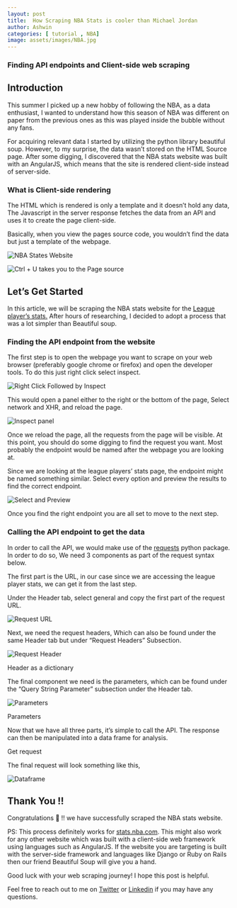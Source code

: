 ```yaml
---
layout: post
title:  How Scraping NBA Stats is cooler than Michael Jordan
author: Ashwin
categories: [ tutorial , NBA]
image: assets/images/NBA.jpg
---
```

### Finding API endpoints and Client-side web scraping

## Introduction

This summer I picked up a new hobby of following the NBA, as a data enthusiast, I wanted to understand how this season of NBA was different on paper from the previous ones as this was played inside the bubble without any fans.

For acquiring relevant data I started by utilizing the python library beautiful soup. However, to my surprise, the data wasn’t stored on the HTML Source page. After some digging, I discovered that the NBA stats website was built with an AngularJS, which means that the site is rendered client-side instead of server-side.

### What is Client-side rendering

The HTML which is rendered is only a template and it doesn’t hold any data, The Javascript in the server response fetches the data from an API and uses it to create the page client-side.

Basically, when you view the pages source code, you wouldn’t find the data but just a template of the webpage.

![[NBA States Website](https://stats.nba.com/players/traditional/?SeasonType=Regular%20Season&sort=PTS&dir=-1&Season=2019-20)](https://cdn-images-1.medium.com/max/2640/1*6ay35LCsJn_9UJr6OuSsHg.png)

![Ctrl + U takes you to the Page source](https://cdn-images-1.medium.com/max/2640/1*pGIksJJN5pAu6wTg2_hVtQ.png)

## Let’s Get Started

In this article, we will be scraping the NBA stats website for the [League player’s stats.](https://stats.nba.com/players/traditional/?SeasonType=Regular%20Season&sort=PTS&dir=-1&Season=2019-20) After hours of researching, I decided to adopt a process that was a lot simpler than Beautiful soup.

### Finding the API endpoint from the website

The first step is to open the webpage you want to scrape on your web browser (preferably google chrome or firefox) and open the developer tools. To do this just right click select inspect.

![Right Click Followed by Inspect](https://cdn-images-1.medium.com/max/2000/1*jG_Fmj6ERa_r_joh1bWceg.jpeg)

This would open a panel either to the right or the bottom of the page, Select network and XHR, and reload the page.

![Inspect panel](https://cdn-images-1.medium.com/max/3600/1*ex45rW_LWZVAG7fu2YehIg.jpeg)

Once we reload the page, all the requests from the page will be visible. At this point, you should do some digging to find the request you want. Most probably the endpoint would be named after the webpage you are looking at.

Since we are looking at the league players’ stats page, the endpoint might be named something similar. Select every option and preview the results to find the correct endpoint.

![Select and Preview](https://cdn-images-1.medium.com/max/3600/1*sRbHnULuPeJjQ2EM0CEGkQ.jpeg)

Once you find the right endpoint you are all set to move to the next step.

### Calling the API endpoint to get the data

In order to call the API, we would make use of the [requests](https://requests.readthedocs.io/en/master/user/quickstart/#custom-headers) python package. In order to do so, We need 3 components as part of the request syntax below.

The first part is the URL, in our case since we are accessing the league player stats, we can get it from the last step.

Under the Header tab, select general and copy the first part of the request URL.

![Request URL](https://cdn-images-1.medium.com/max/3600/1*fxWr9AiFQkdXS6Y3p0eKRw.jpeg)

Next, we need the request headers, Which can also be found under the same Header tab but under “Request Headers” Subsection.

![Request Header](https://cdn-images-1.medium.com/max/3600/1*FWkHO5B8A_0yf9Xwswp_ng.jpeg)

Header as a dictionary

The final component we need is the parameters, which can be found under the “Query String Parameter” subsection under the Header tab.

![Parameters](https://cdn-images-1.medium.com/max/3600/1*JESvDtNXW7-MsbLGyLSkwQ.jpeg)

Parameters

Now that we have all three parts, it’s simple to call the API. The response can then be manipulated into a data frame for analysis.

Get request

The final request will look something like this,

![Dataframe](https://cdn-images-1.medium.com/max/2730/1*HDoJGRdnXbEsrI1PwuDmiw.jpeg)

## Thank You !!

Congratulations 👏 !! we have successfully scraped the NBA stats website.

PS: This process definitely works for [stats.nba.com](https://stats.nba.com/). This might also work for any other website which was built with a client-side web framework using languages such as AngularJS. If the website you are targeting is built with the server-side framework and languages like Django or Ruby on Rails then our friend Beautiful Soup will give you a hand.

Good luck with your web scraping journey! I hope this post is helpful.

Feel free to reach out to me on [Twitter](https://twitter.com/AshwinMuru) or [Linkedin](https://www.linkedin.com/in/ashwinmuthiah/) if you may have any questions.

